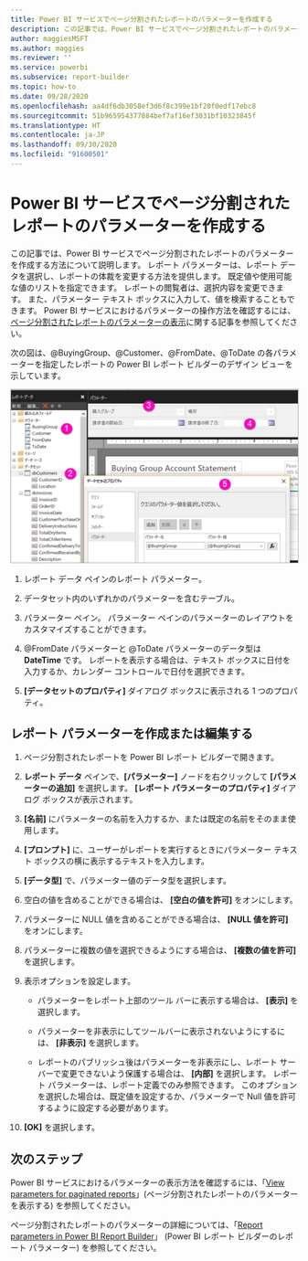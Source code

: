 ```yaml
---
title: Power BI サービスでページ分割されたレポートのパラメーターを作成する
description: この記事では、Power BI サービスでページ分割されたレポートのパラメーターを作成する方法について説明します。
author: maggiesMSFT
ms.author: maggies
ms.reviewer: ''
ms.service: powerbi
ms.subservice: report-builder
ms.topic: how-to
ms.date: 09/28/2020
ms.openlocfilehash: aa4df6db3058ef3d6f8c399e1bf20f0edf17ebc8
ms.sourcegitcommit: 51b965954377884bef7af16ef3031bf10323845f
ms.translationtype: HT
ms.contentlocale: ja-JP
ms.lasthandoff: 09/30/2020
ms.locfileid: "91600501"
---
```

# <a name="create-parameters-for-paginated-reports-in-the-power-bi-service"></a>Power BI サービスでページ分割されたレポートのパラメーターを作成する

この記事では、Power BI サービスでページ分割されたレポートのパラメーターを作成する方法について説明します。  レポート パラメーターは、レポート データを選択し、レポートの体裁を変更する方法を提供します。 既定値や使用可能な値のリストを指定できます。 レポートの閲覧者は、選択内容を変更できます。 また、パラメーター テキスト ボックスに入力して、値を検索することもできます。 Power BI サービスにおけるパラメーターの操作方法を確認するには、[ページ分割されたレポートのパラメーターの表示](../consumer/paginated-reports-view-parameters.md)に関する記事を参照してください。  

次の図は、@BuyingGroup、@Customer、@FromDate、@ToDate の各パラメーターを指定したレポートの Power BI レポート ビルダーのデザイン ビューを示しています。 
  
![レポート ビルダーにおけるパラメーター](media/paginated-reports-parameters/power-bi-paginated-parameters-report-builder.png)
  
1.  レポート データ ペインのレポート パラメーター。  
  
2.  データセット内のいずれかのパラメーターを含むテーブル。  
  
3.  パラメーター ペイン。 パラメーター ペインのパラメーターのレイアウトをカスタマイズすることができます。 
  
4.  @FromDate パラメーターと @ToDate パラメーターのデータ型は **DateTime** です。 レポートを表示する場合は、テキスト ボックスに日付を入力するか、カレンダー コントロールで日付を選択できます。 

5.  **[データセットのプロパティ]** ダイアログ ボックスに表示される 1 つのプロパティ。  

  
## <a name="create-or-edit-a-report-parameter"></a>レポート パラメーターを作成または編集する  
  
1.  ページ分割されたレポートを Power BI レポート ビルダーで開きます。

1. **レポート データ** ペインで、**[パラメーター]** ノードを右クリックして **[パラメーターの追加]** を選択します。 **[レポート パラメーターのプロパティ]** ダイアログ ボックスが表示されます。  
  
2.  **[名前]** にパラメーターの名前を入力するか、または既定の名前をそのまま使用します。  
  
3.  **[プロンプト]** に、ユーザーがレポートを実行するときにパラメーター テキスト ボックスの横に表示するテキストを入力します。  
  
4.  **[データ型]** で、パラメーター値のデータ型を選択します。  
  
5.  空白の値を含めることができる場合は、 **[空白の値を許可]** をオンにします。  
  
6.  パラメーターに NULL 値を含めることができる場合は、 **[NULL 値を許可]** をオンにします。  
  
7.  パラメーターに複数の値を選択できるようにする場合は、 **[複数の値を許可]** を選択します。  
  
8.  表示オプションを設定します。  
  
    -   パラメーターをレポート上部のツール バーに表示する場合は、 **[表示]** を選択します。  
  
    -   パラメーターを非表示にしてツールバーに表示されないようにするには、 **[非表示]** を選択します。  
  
    -   レポートのパブリッシュ後はパラメーターを非表示にし、レポート サーバーで変更できないよう保護する場合は、 **[内部]** を選択します。 レポート パラメーターは、レポート定義でのみ参照できます。 このオプションを選択した場合は、既定値を設定するか、パラメーターで Null 値を許可するように設定する必要があります。  
  
9. **[OK]** を選択します。 

## <a name="next-steps"></a>次のステップ

Power BI サービスにおけるパラメーターの表示方法を確認するには、「[View parameters for paginated reports](../consumer/paginated-reports-view-parameters.md)」(ページ分割されたレポートのパラメーターを表示する) を参照してください。

ページ分割されたレポートのパラメーターの詳細については、「[Report parameters in Power BI Report Builder](report-builder-parameters.md)」 (Power BI レポート ビルダーのレポート パラメーター) を参照してください。
